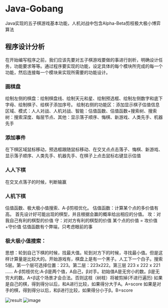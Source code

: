 # Java-Gobang
Java实现的五子棋游戏基本功能，人机对战中包含Alpha-Beta剪枝极大极小博弈算法
## 程序设计分析
在开始编写程序之前，我们应该先要对五子棋游戏要做的事进行剖析，明确设计任务，功能要求等等。通过程序要实现的功能，设定具体的每个模块所完成的每一个功能，然后连接每一个模块来实现所需要的功能设计。
### 画棋盘
绘制左侧的棋盘：绘制棋盘线、绘制天元和星、绘制预选框、绘制左侧数字和底下字母、绘制棋子、给棋子添加序号。
绘制右侧的功能区：添加显示棋子估值信息区域、模式：人人对战、人机对战、智能：估值函数、估值函数+搜索树、搜索树：搜索深度、每层节点、其他：显示落子顺序、悔棋、新游戏、人类先手、机器先手
### 添加事件
在下棋区域鼠标移动，预选框跟随鼠标移动、在交叉点点击落子、悔棋、新游戏、显示落子顺序、人类先手、机器先手、在棋子上点击鼠标右键显示估值
### 人人下棋
在交叉点落子的时候，判断输赢
### 人机下棋
估值函数、极大极小值搜索、Α-β剪枝优化。
估值函数：计算某个点的多价值有高。
首先设计好可能出现的棋型，并且根据会赢的概率给出相应的分值。
攻：对我自己有利的棋型的价值
守：对对方有利的棋型的价值
某个点的价值 = 攻价值+守价值
估值函数有个弊端，只考虑眼前的事
### 极大极小值搜索：
思想：轮到自己下棋的时候，找最大值。轮到对方下的时候，寻找最小值。但是这样计算量是比较大的。开始游戏有，棋盘上是有一个黑子。人工下一个白子。搜索5层。第一个层可选择位置：223。第二层：223x222。第三层 223 x 222  x 221 ……
Α-β剪枝优化:Α-β是两个值，Α自己，β对手。初始值Α是无穷小的数。β是无穷大的数。A<β这个场景才会合法。否则这枝（树枝）将被剪掉(不进行遍历)
如果是自己的棋，得到得分以后，和Α进行比较，如果得分大于Α。Α=score
如果是对手的棋，得到得分以后，和β进行比较，如果得分小于β。Β=score


![result](https://user-images.githubusercontent.com/51311844/133026670-00a69807-0706-443a-bad6-74dd1083d4c8.png)
![image](https://user-images.githubusercontent.com/51311844/133027491-f2def21e-7134-4f09-9c90-ae13cae7eae1.png)

